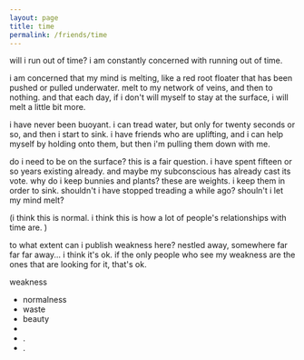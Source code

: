```yaml
---
layout: page
title: time
permalink: /friends/time
---
```


will i run out of time? i am constantly concerned with running out of time.

i am concerned that my mind is melting, like a red root floater that has been pushed or pulled underwater. melt to my network of veins, and then to nothing. and that each day, if i don't will myself to stay at the surface, i will melt a little bit more. 

i have never been buoyant. i can tread water, but only for twenty seconds or so, and then i start to sink. i have friends who are uplifting, and i can help myself by holding onto them, but then i'm pulling them down with me.

do i need to be on the surface? this is a fair question. i have spent fifteen or so years existing already. and maybe my subconscious has already cast its vote. why do i keep bunnies and plants? these are weights. i keep them in order to sink. shouldn't i have stopped treading a while ago? shouln't i let my mind melt?

(i think this is normal. i think this is how a lot of people's relationships with time are. )

to what extent can i publish weakness here? nestled away, somewhere far far far away... i think it's ok. if the only people who see my weakness are the ones that are looking for it, that's ok.

weakness
- normalness
- waste
- beauty
- 
- .
- .


